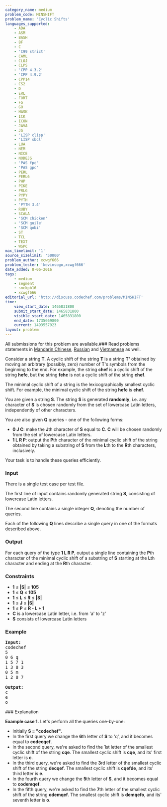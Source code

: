 ```yaml
---
category_name: medium
problem_code: MINSHIFT
problem_name: 'Cyclic Shifts'
languages_supported:
    - ADA
    - ASM
    - BASH
    - BF
    - C
    - 'C99 strict'
    - CAML
    - CLOJ
    - CLPS
    - 'CPP 4.3.2'
    - 'CPP 4.9.2'
    - CPP14
    - CS2
    - D
    - ERL
    - FORT
    - FS
    - GO
    - HASK
    - ICK
    - ICON
    - JAVA
    - JS
    - 'LISP clisp'
    - 'LISP sbcl'
    - LUA
    - NEM
    - NICE
    - NODEJS
    - 'PAS fpc'
    - 'PAS gpc'
    - PERL
    - PERL6
    - PHP
    - PIKE
    - PRLG
    - PYPY
    - PYTH
    - 'PYTH 3.4'
    - RUBY
    - SCALA
    - 'SCM chicken'
    - 'SCM guile'
    - 'SCM qobi'
    - ST
    - TCL
    - TEXT
    - WSPC
max_timelimit: '1'
source_sizelimit: '50000'
problem_author: xcwgf666
problem_tester: 'kevinsogo,xcwgf666'
date_added: 8-06-2016
tags:
    - medium
    - segment
    - snckpb16
    - xcwgf666
editorial_url: 'http://discuss.codechef.com/problems/MINSHIFT'
time:
    view_start_date: 1465831800
    submit_start_date: 1465831800
    visible_start_date: 1465831800
    end_date: 1735669800
    current: 1493557923
layout: problem
---
```

All submissions for this problem are available.###  Read problems statements in [Mandarin Chinese](http://www.codechef.com/download/translated/SNCKPB16/mandarin/MINSHIFT.pdf), [Russian](http://www.codechef.com/download/translated/SNCKPB16/russian/MINSHIFT.pdf) and [Vietnamese](http://www.codechef.com/download/translated/SNCKPB16/vietnamese/MINSHIFT.pdf) as well.

Consider a string **T**. A cyclic shift of the string **T** is a string **T'** obtained by moving an arbitrary (possibly, zero) number of **T**'s symbols from the beginning to the end. For example, the string **chef** is a cyclic shift of the string **hefc**, but the string **fehc** is not a cyclic shift of the string **chef**.

The minimal cyclic shift of a string is the lexicographically smallest cyclic shift. For example, the minimal cyclic shift of the string **hefc** is **chef**.

You are given a string **S**. The string **S** is generated **randomly**, i.e. any character of **S** is chosen randomly from the set of lowercase Latin letters, independently of other characters.

You are also given **Q** queries - one of the following forms:

- **0 J C**: make the **J**th character of **S** equal to **C**. **C** will be chosen randomly from the set of lowercase Latin letters.
- **1 L R P**: output the **P**th character of the minimal cyclic shift of the string obtained by taking a substring of **S** from the **L**th to the **R**th characters, inclusively.

Your task is to handle these queries efficiently.

### Input

There is a single test case per test file.

The first line of input contains randomly generated string **S**, consisting of lowercase Latin letters.

The second line contains a single integer **Q**, denoting the number of queries.

Each of the following **Q** lines describe a single query in one of the formats described above.

### Output

For each query of the type **1 L R P**, output a single line containing the **P**th character of the minimal cyclic shift of a substring of **S** starting at the **L**th character and ending at the **R**th character.

### Constraints

- **1** ≤ **|S|** ≤ **105**
- **1** ≤ **Q** ≤ **105**
- **1** ≤ **L** ≤ **R** ≤ **|S|**
- **1** ≤ **J** ≤ **|S|**
- **1** ≤ **P** ≤ **R - L + 1**
- **C** is a lowercase Latin letter, i.e. from 'a' to 'z'
- **S** consists of lowercase Latin letters

### Example

<pre><b>Input:</b>
<tt>codechef
5
0 6 q
1 5 7 1
1 3 8 3
0 5 m
1 2 8 7</tt>

<b>Output:</b>
<tt>c
e
o</tt>
</pre>### Explanation

**Example case 1.** Let's perform all the queries one-by-one:

- Initially **S = "codechef"**.
- In the first query we change the **6**th letter of **S** to 'q', and it becomes equal to **codecqef**.
- In the second query, we're asked to find the **1**st letter of the smallest cyclic shift of the string **cqe**. The smallest cyclic shift is **cqe**, and its' first letter is **c**.
- In the third query, we're asked to find the **3**rd letter of the smallest cyclic shift of the string **decqef**. The smallest cyclic shift is **cqefde**, and its' third letter is **e**.
- In the fourth query we change the **5**th letter of **S**, and it becomes equal to **codemqef**.
- In the fifth query, we're asked to find the **7**th letter of the smallest cyclic shift of the string **odemqef**. The smallest cyclic shift is **demqefo**, and its' seventh letter is **o**.
